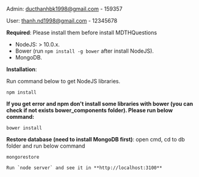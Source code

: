 Admin: ducthanhbk1998@gmail.com - 159357

User: thanh.nd1998@gmail.com - 12345678

**Required**: Please install them before install MDTHQuestions

- NodeJS: > 10.0.x.
- Bower (run `npm install -g bower` after install NodeJS).
- MongoDB.

**Installation**:

Run command below to get NodeJS libraries.

```
npm install
```

**If you get error and npm don't install some libraries with bower (you can check if not exists bower_components folder). Please run below command:**

```
bower install
```

**Restore database (need to install MongoDB first)**: open cmd, cd to db folder and run below command

```
mongorestore

Run `node server` and see it in **http://localhost:3100**
```
